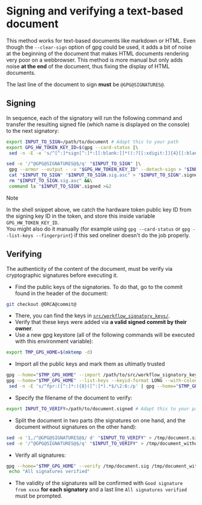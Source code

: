 # Signing and verifying a text-based document

This method works for text-based documents like markdown or HTML.
Even though the `--clear-sign` option of gpg could be used, it adds a bit of noise at the beginning of the document that makes HTML documents rendering very poor on a webbrowser.
This method is more manual but only adds noise **at the end** of the document, thus fixing the display of HTML documents.

The last line of the document to sign **must** be `@GPG@SIGNATURES@`.

## Signing 
In sequence, each of the signatory will run the following command and transfer the resulting signed file (which name is displayed on the console) to the next signatory:
```bash
export INPUT_TO_SIGN=/path/to/document # Adapt this to your path
export GPG_HW_TOKEN_KEY_ID=$(gpg --card-status |\
 sed -n -E -e 's/^[^:]*sign[^:]*:[[:blank:]]*((:?[[:xdigit:]]{4}[[:blank:]]*){10})/\1/pi')

sed -e '/^@GPG@SIGNATURES@$/q' "$INPUT_TO_SIGN" |\
 gpg --armor --output - -u "$GPG_HW_TOKEN_KEY_ID" --detach-sign > "$INPUT_TO_SIGN.sig.asc" &&\
 cat "$INPUT_TO_SIGN" "$INPUT_TO_SIGN.sig.asc" > "$INPUT_TO_SIGN".signed &&\
 rm "$INPUT_TO_SIGN.sig.asc" &&\
 command ls "$INPUT_TO_SIGN".signed >&2
```
> [!Note]  
> In the shell snippet above, we catch the hardware token public key ID from the signing key ID in the token, and store this inside variable `GPG_HW_TOKEN_KEY_ID`.  
> You might also do it manually (for example using `gpg --card-status` or `gpg --list-keys --fingerprint`) if this sed oneliner doesn't do the job properly.

## Verifying
The authenticity of the content of the document, must be verify via cryptographic signatures before executing it.
 * Find the public keys of the signatories. To do that, go to the commit found in the header of the document:
```bash
git checkout @ORCA@commit@
```
 * There, you can find the keys in [`src/workflow_signatory_keys/`](@ORCA@gitremote@/tree/main/src/workflow_signatory_keys).
 * Verify that these keys were added via **a valid signed commit by their owner**.
 * Use a new gpg keystore (all of the following commands will be executed with this environment variable):
```bash
export TMP_GPG_HOME=$(mktemp -d)
```
 * Import all the public keys and mark them as ultimatly trusted
```bash
gpg --home="$TMP_GPG_HOME" --import /path/to/src/workflow_signatory_keys/*
gpg --home="$TMP_GPG_HOME" --list-keys --keyid-format LONG --with-colons | sed -n -e '/^pub/{n;p}' | \
 sed -n -E 's/^fpr:([^:]*:){8}([^:]*).*$/\2:6:/p' | gpg --home="$TMP_GPG_HOME"  --import-ownertrust
```
 * Specify the filename of the document to verify:
```bash
export INPUT_TO_VERIFY=/path/to/document.signed # Adapt this to your path
```
 * Split the document in two parts (the signatures on one hand, and the document without signatures on the other hand):
```bash
sed -e '1,/^@GPG@SIGNATURES@$/ d' "$INPUT_TO_VERIFY" > /tmp/document.sig
sed -e '/^@GPG@SIGNATURES@$/q' "$INPUT_TO_VERIFY" > /tmp/document_without_signatures
```
 * Verify all signatures:
```bash
gpg --home="$TMP_GPG_HOME" --verify /tmp/document.sig /tmp/document_without_signatures && \
 echo "All signatures verified"
```
 * The validity of the signatures will be confirmed with `Good signature from xxxx` **for each signatory** and a last line `All signatures verified` must be prompted.
